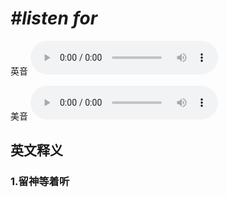 # ***\#listen for*** 
英音
<audio src="./media/listen for1_AAC.aac" controls="controls"></audio>

美音
<audio src="./media/listen for2_AAC.aac" controls="controls"></audio>



  

英文释义
---
### 1.**留神等着听**  


